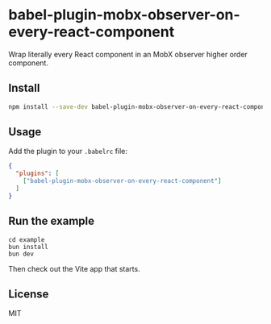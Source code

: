 # babel-plugin-mobx-observer-on-every-react-component

Wrap literally every React component in an MobX observer higher order component.

## Install

```bash
npm install --save-dev babel-plugin-mobx-observer-on-every-react-component
```

## Usage

Add the plugin to your `.babelrc` file:

```json
{
  "plugins": [
    ["babel-plugin-mobx-observer-on-every-react-component"]
  ]
}
```

## Run the example

```
cd example
bun install
bun dev
```

Then check out the Vite app that starts.

## License

MIT